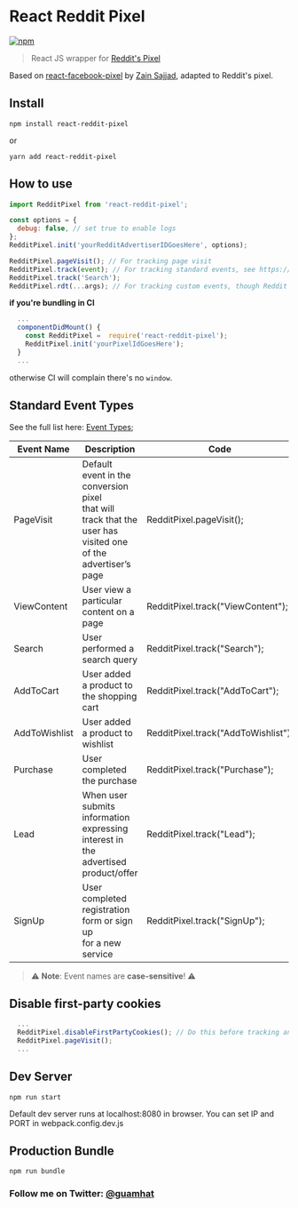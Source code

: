 # React Reddit Pixel

[![npm](https://img.shields.io/npm/dw/react-reddit-pixel?style=flat-square)](https://www.npmjs.com/package/react-reddit-pixel)

> React JS wrapper for [Reddit's Pixel](https://advertising.reddithelp.com/en/categories/managing-ads/implementing-reddit-pixel)

Based on [react-facebook-pixel](https://github.com/zsajjad/react-facebook-pixel) by [Zain Sajjad](https://github.com/zsajjad), adapted to Reddit's pixel.

## Install

```
npm install react-reddit-pixel

```

or

```
yarn add react-reddit-pixel

```

## How to use

```js
import RedditPixel from 'react-reddit-pixel';

const options = {
  debug: false, // set true to enable logs
};
RedditPixel.init('yourRedditAdvertiserIDGoesHere', options);

RedditPixel.pageVisit(); // For tracking page visit
RedditPixel.track(event); // For tracking standard events, see https://advertising.reddithelp.com/en/categories/managing-ads/implementing-reddit-pixel#N1
RedditPixel.track('Search');
RedditPixel.rdt(...args); // For tracking custom events, though Reddit currently doesn't list support for this in their documentation
```

**if you're bundling in CI**

```js
  ...
  componentDidMount() {
    const RedditPixel =  require('react-reddit-pixel');
    RedditPixel.init('yourPixelIdGoesHere');
  }
  ...
```

otherwise CI will complain there's no `window`.

## Standard Event Types

See the full list here: [Event Types](https://advertising.reddithelp.com/en/categories/managing-ads/implementing-reddit-pixel);

| Event Name    | Description                                                                                                          | Code                                |
| ------------- | -------------------------------------------------------------------------------------------------------------------- | ----------------------------------- |
| PageVisit     | Default event in the conversion pixel <br>that will track that the user has <br>visited one of the advertiser’s page | RedditPixel.pageVisit();            |
| ViewContent   | User view a particular content on a page                                                                             | RedditPixel.track("ViewContent");   |
| Search        | User performed a search query                                                                                        | RedditPixel.track("Search");        |
| AddToCart     | User added a product to the shopping cart                                                                            | RedditPixel.track("AddToCart");     |
| AddToWishlist | User added a product to wishlist                                                                                     | RedditPixel.track("AddToWishlist"); |
| Purchase      | User completed the purchase                                                                                          | RedditPixel.track("Purchase");      |
| Lead          | When user submits information expressing <br>interest in the advertised product/offer                                | RedditPixel.track("Lead");          |
| SignUp        | User completed registration form or sign up<br>for a new service                                                     | RedditPixel.track("SignUp");        |

> :warning: **Note**: Event names are **case-sensitive**! :warning:

## Disable first-party cookies

```js
  ...
  RedditPixel.disableFirstPartyCookies(); // Do this before tracking any events
  RedditPixel.pageVisit();
  ...
```

## Dev Server

```
npm run start

```

Default dev server runs at localhost:8080 in browser.
You can set IP and PORT in webpack.config.dev.js

## Production Bundle

```
npm run bundle
```

### Follow me on Twitter: [@guamhat](https://twitter.com/guamhat)
